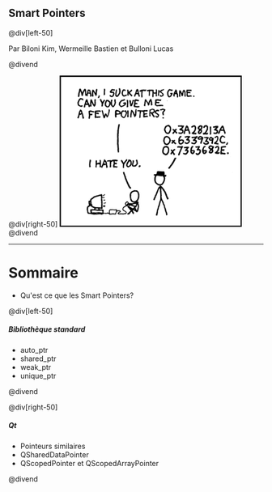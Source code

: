 ## Smart Pointers

@div[left-50]


Par Biloni Kim, Wermeille Bastien et Bulloni Lucas

@divend

@div[right-50]
![Pointeurs](pictures/pointers.png)
@divend

---

# Sommaire

- Qu'est ce que les Smart Pointers?

@div[left-50]

##### Bibliothèque standard
  - auto_ptr
  - shared_ptr
  - weak_ptr
  - unique_ptr

@divend

@div[right-50]

##### Qt

  - Pointeurs similaires
  - QSharedDataPointer
  - QScopedPointer et QScopedArrayPointer

@divend
